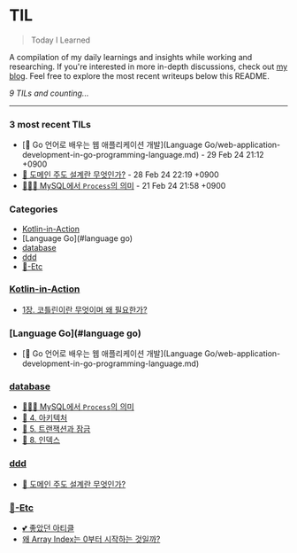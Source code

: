 # TIL
> Today I Learned

A compilation of my daily learnings and insights while working and researching.
If you're interested in more in-depth discussions, check out [my blog][1].
Feel free to explore the most recent writeups below this README.


_9 TILs and counting..._

---

### 3 most recent TILs

- [📖 Go 언어로 배우는 웹 애플리케이션 개발](Language Go/web-application-development-in-go-programming-language.md) - 29 Feb 24 21:12 +0900
- [📖 도메인 주도 설계란 무엇인가?](domain-driven-design-quickly.md) - 28 Feb 24 22:19 +0900
- [👩🏻‍💻 MySQL에서 `Process`의 의미](MySQL에서-Process의-의미.md) - 21 Feb 24 21:58 +0900

### Categories

- [Kotlin-in-Action](#kotlin-in-action)
- [Language Go](#language go)
- [database](#database)
- [ddd](#ddd)
- [📌-Etc](#📌-etc)

### [Kotlin-in-Action](#kotlin-in-action)
- [1장. 코틀린이란 무엇이며 왜 필요한가?](👩🏻‍💻-Kotlin/kotlin-in-action/chapter1.md)

### [Language Go](#language go)
- [📖 Go 언어로 배우는 웹 애플리케이션 개발](Language Go/web-application-development-in-go-programming-language.md)

### [database](#database)
- [👩🏻‍💻 MySQL에서 `Process`의 의미](MySQL에서-Process의-의미.md)
- [📖 4. 아키텍처](real-mysql_4-아키텍처.md)
- [📖 5. 트랜잭션과 잠금](real-mysql_5-트랜잭션과-잠금.md)
- [📖 8. 인덱스](real-mysql_8-인덱스.md)

### [ddd](#ddd)
- [📖 도메인 주도 설계란 무엇인가?](domain-driven-design-quickly.md)

### [📌-Etc](#📌-etc)
- [💕 좋았던 아티클](📌-Etc/Reference-articles.md)
- [왜 Array Index는 0부터 시작하는 것일까?](📌-Etc/Why-does-the-Array-Index-start-from-Zero.md)

[1]: https://new-pow.tistory.com


